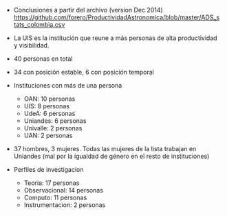 * Conclusiones a partir del archivo (version Dec 2014)
  https://github.com/forero/ProductividadAstronomica/blob/master/ADS_stats_colombia.csv  

* La UIS es la institución que reune a más personas de alta productividad y visibilidad.

* 40 personas en total

* 34 con posición estable, 6 con posición temporal

* Instituciones con más de una persona
  - OAN: 10 personas
  - UIS: 8 personas
  - UdeA: 6 personas
  - Uniandes: 6 personas
  - Univalle: 2 personas
  - UAN: 2 personas

* 37 hombres, 3 mujeres. Todas las mujeres de la lista trabajan en Uniandes (mal por la igualdad de género en el resto de instituciones)

* Perfiles de investigacion
  - Teoria: 17 personas
  - Observacional: 14 personas
  - Computo: 11 personas
  - Instrumentacion: 2 personas